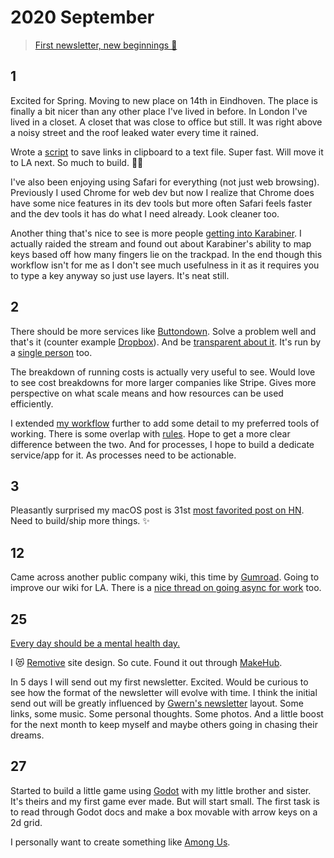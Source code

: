 # 2020 September

> [First newsletter, new beginnings 💛](https://buttondown.email/nikitavoloboev/archive/first-newsletter-new-beginnings/)

## 1

Excited for Spring. Moving to new place on 14th in Eindhoven. The place is finally a bit nicer than any other place I've lived in before. In London I've lived in a closet. A closet that was close to office but still. It was right above a noisy street and the roof leaked water every time it rained.

Wrote a [script](https://twitter.com/nikitavoloboev/status/1300497250800500736) to save links in clipboard to a text file. Super fast. Will move it to LA next. So much to build. 👨‍💻

I've also been enjoying using Safari for everything (not just web browsing). Previously I used Chrome for web dev but now I realize that Chrome does have some nice features in its dev tools but more often Safari feels faster and the dev tools it has do what I need already. Look cleaner too.

Another thing that's nice to see is more people [getting into Karabiner](https://dev.to/swyx/notes-on-karabiner-elements-from-john-lindquist-4cmo). I actually raided the stream and found out about Karabiner's ability to map keys based off how many fingers lie on the trackpad. In the end though this workflow isn't for me as I don't see much usefulness in it as it requires you to type a key anyway so just use layers. It's neat still.

## 2

There should be more services like [Buttondown](https://buttondown.email). Solve a problem well and that's it (counter example [Dropbox](https://tonsky.me/blog/syncthing/)). And be [transparent about it](https://www.notion.so/Running-Costs-f29729ded5494272947f656440967cbf). It's run by a [single person](https://buttondown.email/features/run-by-a-human) too.

The breakdown of running costs is actually very useful to see. Would love to see cost breakdowns for more larger companies like Stripe. Gives more perspective on what scale means and how resources can be used efficiently.

I extended [my workflow](../../sharing/my-workflow.md) further to add some detail to my preferred tools of working. There is some overlap with [rules](../../focusing/rules.md). Hope to get a more clear difference between the two. And for processes, I hope to build a dedicate service/app for it. As processes need to be actionable.

## 3

Pleasantly surprised my macOS post is 31st [most favorited post on HN](https://observablehq.com/@tomlarkworthy/hacker-favourites-analysis). Need to build/ship more things. ✨

## 12

Came across another public company wiki, this time by [Gumroad](https://www.notion.so/Public-Wiki-72663c59ed5a432a9d52accafd8f166e). Going to improve our wiki for LA. There is a [nice thread on going async for work](https://twitter.com/shl/status/1222545212477599751) too.

## 25

[Every day should be a mental health day.](https://twitter.com/techgirl1908/status/1309214827030540288)

I 😻 [Remotive](https://remotive.io/) site design. So cute. Found it out through [MakeHub](https://makehub.io/).

In 5 days I will send out my first newsletter. Excited. Would be curious to see how the format of the newsletter will evolve with time. I think the initial send out will be greatly influenced by [Gwern's newsletter](https://www.gwern.net/tags/newsletter) layout. Some links, some music. Some personal thoughts. Some photos. And a little boost for the next month to keep myself and maybe others going in chasing their dreams.

## 27

Started to build a little game using [Godot](https://godotengine.org) with my little brother and sister. It's theirs and my first game ever made. But will start small. The first task is to read through Godot docs and make a box movable with arrow keys on a 2d grid.

I personally want to create something like [Among Us](http://www.innersloth.com/gameAmongUs.php).

